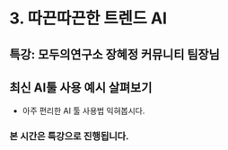 
# 3. 따끈따끈한 트렌드 AI

## 특강: 모두의연구소 장혜정 커뮤니티 팀장님

## 최신 AI툴 사용 예시 살펴보기
- 아주 편리한 AI 툴 사용법 익혀봅시다.

### 본 시간은 특강으로 진행됩니다.